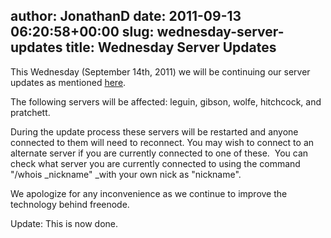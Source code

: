 author: JonathanD
date: 2011-09-13 06:20:58+00:00
slug: wednesday-server-updates
title: Wednesday Server Updates
---

This Wednesday (September 14th, 2011) we will be continuing our server updates as mentioned [here](http://blog.freenode.net/2011/09/ircd-upgrades/).



The following servers will be affected: leguin, gibson, wolfe, hitchcock, and pratchett.



During the update process these servers will be restarted and anyone connected to them will need to reconnect. You may wish to connect to an alternate server if you are currently connected to one of these.  You can check what server you are currently connected to using the command "/whois _nickname" _with your own nick as "nickname".



We apologize for any inconvenience as we continue to improve the technology behind freenode.



Update: This is now done.
